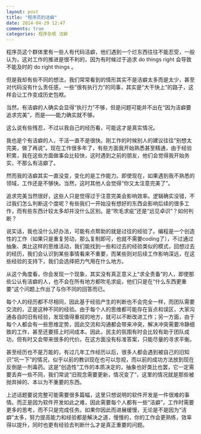 ```yaml
---
layout: post
title: "程序员的洁癖"
date: 2014-04-29 12:47
comments: true
categories: 程序杂感 洁癖
---
```


程序员这个群体里有一些人有代码洁癖，他们遇到一个烂东西往往不能忍受，一般认为，这对工作的推进是很不利的，因为有时候过于追求 do things right 会导致不能及时的 do right things 。

但是我却有些不同的想法，我们常常看到的情形其实不是洁癖太多而是太少，甚至对代码没有什么责任感，一些“很有执行力”的同事，其实是“大干快上”的路子，这样会让工作变成历史包袱。

当然，有洁癖的人确实会显得“执行力”不够，但是问题可能并不出在“因为洁癖要追求完美”，而是——能力确实就不够。

这么说有些残忍，不过以我自己的经历看，可能这才是真实情况。

我也是个有洁癖的人，干活一直不是很快。刚工作的时候别人的建议往往”别想太完美，做了再说“。现在工作很多年了，有些方面我开始熟悉甚至精通，由于经验积累，我在这些方面做事会比较快，这时遇到之前的朋友，他们会觉得我开始务实，不那么有洁癖了。

然而我的洁癖其实一直没变，变化的是工作能力。即使现在，如果遇到我不熟悉的领域，工作还是不够快。当然，这时其他人会觉得“你又太注意完美了”。

追求完美当然很好，这些人只是觉得过于注意完美会影响效率。逻辑确实没错，不过我们怎么判断这个度呢？有些我们一开始没有想好的东西会影响后续的很多工作，而有些东西计较太多却并没什么区别。是“吹毛求疵”还是“远见卓识”？如何判断？

说实话，我也没什么好办法，可能有点帮助的就是过往的经验了。编程是一个创造性的工作（如果只是重复劳动，那么复制即可，也就不需要coding了），不过通过抽象、类比这样的思维活动，我们能找到一些和过去的经验类似的模式，回想过去的经历，我们会认识到某些事情看来不重要，而某些则对后续工作影响深远，在这些经验的支持下，我们会选择把力气用在什么地方。

从这个角度看，你会发现一个现象，其实没有真正意义上“求全责备”的人，即使那些公认有洁癖的人，也不会在所有地方都吹毛求疵，他们只是在“什么东西更重要”这个问题上作出了与你不同的回答而已。

每个人的经历都不尽相同，因此基于经验产生的判断也不会完全一样，而团队需要交流的，正是这种不同的经验。由于每个人的思维都可能存在盲点和误区，大家沟通各自的旧有经验，发现值得重视的地方，就可以不断改进工作；另一方面，由于每个人都会有一些思维定势，因此交流和沟通都会带来冲突，解决冲突需要冷静细致的工作，甚至还要搭上时间成本。因此，民主的氛围有时会比较有助于团队成功，但有时又会带来很多的代价。在这方面没有标准答案，只能尽量的寻求平衡。

甚至经历也不是万能的，有过几年工作经历以后，很多人都会遇到被自己的旧知识“坑一下”的情况，似乎以前的教训现在也可以忽视，而以前的成功方法放到现在反倒是一剂毒药。这是“创造性”工作的本质决定的，抽象也好类比也罢，它一定需要丢弃一些不同，我们常说“旧观念需要更新，情况变了”，这里的情况就是那些被抛弃掉的、本以为不重要的东西。

上述话题要说完整可能需要很多篇幅，这里只想说明的软件开发是一件很难的事情。而正是因为软件开发如此之难，因此需要每个人都有一些“洁癖”，工作时需要更多的思考，而不只是完成任务。如果你因此而进展缓慢，无论是不是因为“洁癖”太多，努力提高能力和经验都是解决之道，慢慢的，你的工作会更熟练，效率得以提升，同时也更有经验去判断什么才是真正重要的问题。

